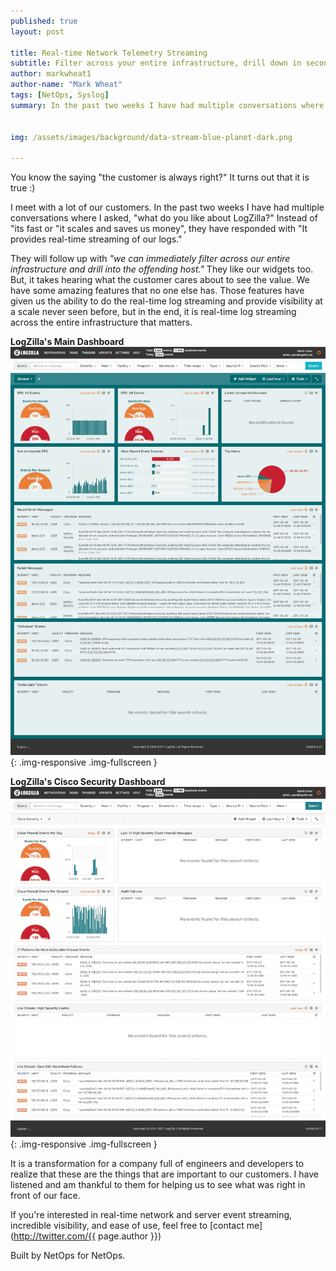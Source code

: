 ```yaml
---
published: true
layout: post

title: Real-time Network Telemetry Streaming
subtitle: Filter across your entire infrastructure, drill down in seconds
author: markwheat1
author-name: "Mark Wheat"
tags: [NetOps, Syslog]
summary: In the past two weeks I have had multiple conversations where I asked, "what do you like about LogZilla?" Instead of "it's fast or "it scales and saves us money", they have responded with...


img: /assets/images/background/data-stream-blue-planet-dark.png

---
```


 You know the saying "the customer is always right?" It turns out that it is true :)

I meet with a lot of our customers. In the past two weeks I have had multiple conversations where I asked, "what do you like about LogZilla?" Instead of "its fast or "it scales and saves us money", they have responded with "It provides real-time streaming of our logs." 

They will follow up with *"we can immediately filter across our entire infrastructure and drill into the offending host."* They like our widgets too. But, it takes hearing what the customer cares about to see the value. We have some amazing features that no one else has. Those features have given us the ability to do the real-time log streaming and provide visibility at a scale never seen before, but in the end, it is real-time log streaming across the entire infrastructure that matters. 

**LogZilla's Main Dashboard**
![LogZilla Dashboard](/assets/images/blog/post_images/downloads-to-dashboards/general_dashboard.png){: .img-responsive .img-fullscreen } 

**LogZilla's Cisco Security Dashboard**
![LogZilla Dashboard](/assets/images/blog/post_images/downloads-to-dashboards/cisco_security_dashboard.png){: .img-responsive .img-fullscreen }

It is a transformation for a company full of engineers and developers to realize that these are the things that are important to our customers. I have listened and am thankful to them for helping us to see what was right in front of our face.

If you're interested in real-time network and server event streaming, incredible visibility, and ease of use, feel free to [contact me](http://twitter.com/{{ page.author }})

Built by NetOps for NetOps.
